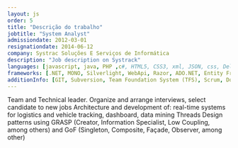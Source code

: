 ```yaml
---
layout: js
order: 5
title: "Descrição do trabalho"
jobtitle: "System Analyst"
admissiondate: 2012-03-01
resignationdate: 2014-06-12
company: Systrac Soluções E Serviços de Informática
description: "Job description on Systrack"
languages: [javascript, java, PHP ,c#, HTML5, CSS3, xml, JSON, css, Delphi]
frameworks: [.NET, MONO, Silverlight, WebApi, Razor, ADO.NET, Entity Framework, REM Objects, 'ASP.NET MVC', Data Abstract, Bootstrap, KnockoutJS, jQuery, jQueryUI]
additionInfo: [GIT, Subversion, Team Foundation System (TFS), Scrum, Domain Drive Design, 'Design Patterns (GoF, GRASP)', Threads, Oracle, MySql, SqlServer, Firebird]
---
```


Team and Technical leader.
Organize and arrange interviews, select candidate to new jobs
Architecture and development of: real-time systems for logistics and vehicle tracking, dashboard, data mining 
Threads Design patterns using GRASP (Creator, Information Specialist, Low Coupling, among others) and GoF (Singleton, Composite, Façade, Observer, among other)